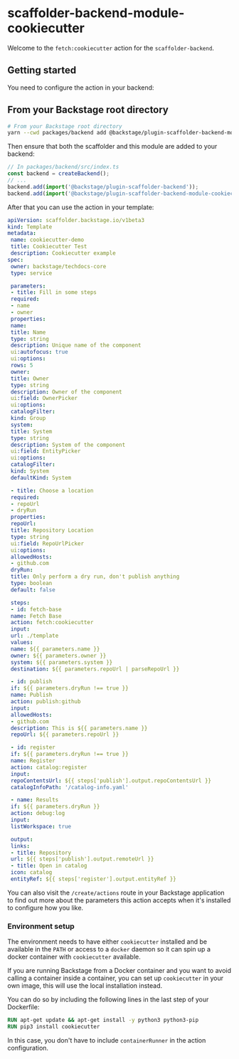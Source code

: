 # scaffolder-backend-module-cookiecutter

Welcome to the `fetch:cookiecutter` action for the `scaffolder-backend`.

## Getting started

You need to configure the action in your backend:

## From your Backstage root directory

```bash
# From your Backstage root directory
yarn --cwd packages/backend add @backstage/plugin-scaffolder-backend-module-cookiecutter
```

Then ensure that both the scaffolder and this module are added to your backend:

```typescript
// In packages/backend/src/index.ts
const backend = createBackend();
// ...
backend.add(import('@backstage/plugin-scaffolder-backend'));
backend.add(import('@backstage/plugin-scaffolder-backend-module-cookiecutter'));
```

After that you can use the action in your template:

```yaml
apiVersion: scaffolder.backstage.io/v1beta3
kind: Template
metadata:
 name: cookiecutter-demo
 title: Cookiecutter Test
 description: Cookiecutter example
spec:
 owner: backstage/techdocs-core
 type: service

 parameters:
 - title: Fill in some steps
 required:
 - name
 - owner
 properties:
 name:
 title: Name
 type: string
 description: Unique name of the component
 ui:autofocus: true
 ui:options:
 rows: 5
 owner:
 title: Owner
 type: string
 description: Owner of the component
 ui:field: OwnerPicker
 ui:options:
 catalogFilter:
 kind: Group
 system:
 title: System
 type: string
 description: System of the component
 ui:field: EntityPicker
 ui:options:
 catalogFilter:
 kind: System
 defaultKind: System

 - title: Choose a location
 required:
 - repoUrl
 - dryRun
 properties:
 repoUrl:
 title: Repository Location
 type: string
 ui:field: RepoUrlPicker
 ui:options:
 allowedHosts:
 - github.com
 dryRun:
 title: Only perform a dry run, don't publish anything
 type: boolean
 default: false

 steps:
 - id: fetch-base
 name: Fetch Base
 action: fetch:cookiecutter
 input:
 url: ./template
 values:
 name: ${{ parameters.name }}
 owner: ${{ parameters.owner }}
 system: ${{ parameters.system }}
 destination: ${{ parameters.repoUrl | parseRepoUrl }}

 - id: publish
 if: ${{ parameters.dryRun !== true }}
 name: Publish
 action: publish:github
 input:
 allowedHosts:
 - github.com
 description: This is ${{ parameters.name }}
 repoUrl: ${{ parameters.repoUrl }}

 - id: register
 if: ${{ parameters.dryRun !== true }}
 name: Register
 action: catalog:register
 input:
 repoContentsUrl: ${{ steps['publish'].output.repoContentsUrl }}
 catalogInfoPath: '/catalog-info.yaml'

 - name: Results
 if: ${{ parameters.dryRun }}
 action: debug:log
 input:
 listWorkspace: true

 output:
 links:
 - title: Repository
 url: ${{ steps['publish'].output.remoteUrl }}
 - title: Open in catalog
 icon: catalog
 entityRef: ${{ steps['register'].output.entityRef }}
```

You can also visit the `/create/actions` route in your Backstage application to find out more about the parameters this action accepts when it's installed to configure how you like.

### Environment setup

The environment needs to have either `cookiecutter` installed and be available in the `PATH` or access to a `docker` daemon so it can spin up a docker container with `cookiecutter` available.

If you are running Backstage from a Docker container and you want to avoid calling a container inside a container, you can set up `cookiecutter` in your own image, this will use the local installation instead.

You can do so by including the following lines in the last step of your Dockerfile:

```dockerfile
RUN apt-get update && apt-get install -y python3 python3-pip
RUN pip3 install cookiecutter
```

In this case, you don't have to include `containerRunner` in the action configuration.

